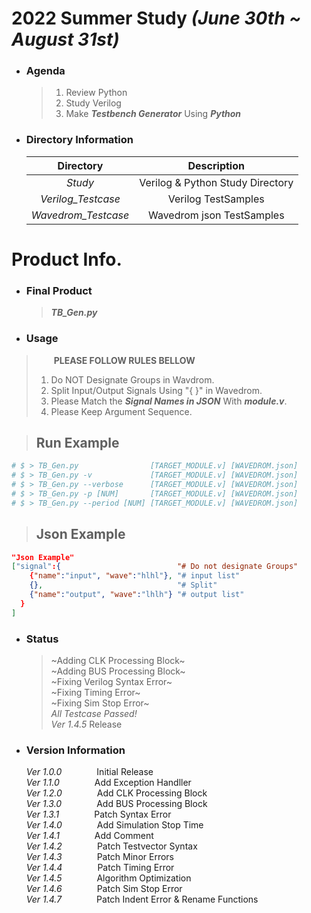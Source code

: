 # 2022 Summer Study  *(June 30th ~ August 31st)*
+ ### Agenda
    >1. Review Python
    >2. Study Verilog
    >3. Make __*Testbench Generator*__ Using __*Python*__  
+ ### Directory Information

    |Directory|Description|  
    |:---:|:--------:|  
    |*Study*|Verilog & Python Study Directory |  
    |*Verilog_Testcase*| Verilog TestSamples |
    |*Wavedrom_Testcase*| Wavedrom json TestSamples |  

# Product Info.
+ ### Final Product
    >__*TB_Gen.py*__ 

+ ### Usage
>  __PLEASE FOLLOW RULES BELLOW__
> 1. Do NOT Designate Groups in Wavdrom.  
> 2. Split Input/Output Signals Using "{ }" in Wavedrom.  
> 3. Please Match the __*Signal Names in JSON*__ With __*module.v*__.    
> 4. Please Keep Argument Sequence.  

> ## Run Example  
```bash
# $ > TB_Gen.py                [TARGET_MODULE.v] [WAVEDROM.json] 
# $ > TB_Gen.py -v             [TARGET_MODULE.v] [WAVEDROM.json]
# $ > TB_Gen.py --verbose      [TARGET_MODULE.v] [WAVEDROM.json]
# $ > TB_Gen.py -p [NUM]       [TARGET_MODULE.v] [WAVEDROM.json]
# $ > TB_Gen.py --period [NUM] [TARGET_MODULE.v] [WAVEDROM.json]
```
> ## Json Example  
```json
"Json Example"
["signal":{                          "# Do not designate Groups"
    {"name":"input", "wave":"hlhl"}, "# input list"
    {},                              "# Split"
    {"name":"output", "wave":"lhlh"} "# output list"
  }
]    
```

+ ### Status
    > ~Adding CLK Processing Block~  
    > ~Adding BUS Processing Block~  
    > ~Fixing Verilog Syntax Error~  
    > ~Fixing Timing Error~  
    > ~Fixing Sim Stop Error~  
    >_All Testcase Passed!_  
    > *Ver 1.4.5* Release  
+ ### Version Information
    *Ver 1.0.0*    Initial Release  
    *Ver 1.1.0*    Add Exception Handller    
    *Ver 1.2.0*    Add CLK Processing Block  
    *Ver 1.3.0*    Add BUS Processing Block  
    *Ver 1.3.1*    Patch Syntax Error  
    *Ver 1.4.0*    Add Simulation Stop Time  
    *Ver 1.4.1*    Add Comment  
    *Ver 1.4.2*    Patch Testvector Syntax  
    *Ver 1.4.3*    Patch Minor Errors  
    *Ver 1.4.4*    Patch Timing Error  
    *Ver 1.4.5*    Algorithm Optimization  
    *Ver 1.4.6*    Patch Sim Stop Error  
    *Ver 1.4.7*    Patch Indent Error & Rename Functions
